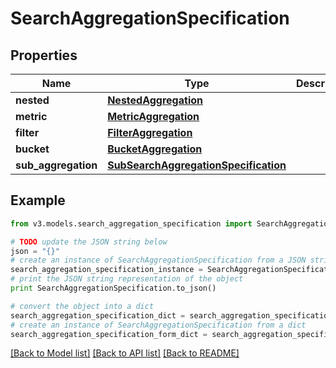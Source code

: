 # SearchAggregationSpecification


## Properties
Name | Type | Description | Notes
------------ | ------------- | ------------- | -------------
**nested** | [**NestedAggregation**](NestedAggregation.md) |  | [optional] 
**metric** | [**MetricAggregation**](MetricAggregation.md) |  | [optional] 
**filter** | [**FilterAggregation**](FilterAggregation.md) |  | [optional] 
**bucket** | [**BucketAggregation**](BucketAggregation.md) |  | [optional] 
**sub_aggregation** | [**SubSearchAggregationSpecification**](SubSearchAggregationSpecification.md) |  | [optional] 

## Example

```python
from v3.models.search_aggregation_specification import SearchAggregationSpecification

# TODO update the JSON string below
json = "{}"
# create an instance of SearchAggregationSpecification from a JSON string
search_aggregation_specification_instance = SearchAggregationSpecification.from_json(json)
# print the JSON string representation of the object
print SearchAggregationSpecification.to_json()

# convert the object into a dict
search_aggregation_specification_dict = search_aggregation_specification_instance.to_dict()
# create an instance of SearchAggregationSpecification from a dict
search_aggregation_specification_form_dict = search_aggregation_specification.from_dict(search_aggregation_specification_dict)
```
[[Back to Model list]](../README.md#documentation-for-models) [[Back to API list]](../README.md#documentation-for-api-endpoints) [[Back to README]](../README.md)


